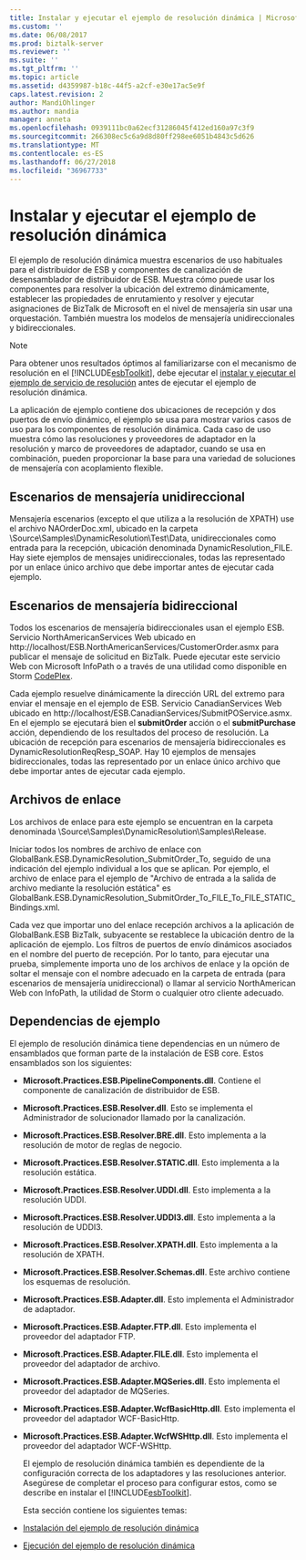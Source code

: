 ```yaml
---
title: Instalar y ejecutar el ejemplo de resolución dinámica | Microsoft Docs
ms.custom: ''
ms.date: 06/08/2017
ms.prod: biztalk-server
ms.reviewer: ''
ms.suite: ''
ms.tgt_pltfrm: ''
ms.topic: article
ms.assetid: d4359987-b18c-44f5-a2cf-e30e17ac5e9f
caps.latest.revision: 2
author: MandiOhlinger
ms.author: mandia
manager: anneta
ms.openlocfilehash: 0939111bc0a62ecf31286045f412ed160a97c3f9
ms.sourcegitcommit: 266308ec5c6a9d8d80ff298ee6051b4843c5d626
ms.translationtype: MT
ms.contentlocale: es-ES
ms.lasthandoff: 06/27/2018
ms.locfileid: "36967733"
---
```

# <a name="installing-and-running-the-dynamic-resolution-sample"></a>Instalar y ejecutar el ejemplo de resolución dinámica
El ejemplo de resolución dinámica muestra escenarios de uso habituales para el distribuidor de ESB y componentes de canalización de desensamblador de distribuidor de ESB. Muestra cómo puede usar los componentes para resolver la ubicación del extremo dinámicamente, establecer las propiedades de enrutamiento y resolver y ejecutar asignaciones de BizTalk de Microsoft en el nivel de mensajería sin usar una orquestación. También muestra los modelos de mensajería unidireccionales y bidireccionales.  
  
> [!NOTE]
>  Para obtener unos resultados óptimos al familiarizarse con el mecanismo de resolución en el [!INCLUDE[esbToolkit](../includes/esbtoolkit-md.md)], debe ejecutar el [instalar y ejecutar el ejemplo de servicio de resolución](../esb-toolkit/installing-and-running-the-resolver-service-sample.md) antes de ejecutar el ejemplo de resolución dinámica.  
  
 La aplicación de ejemplo contiene dos ubicaciones de recepción y dos puertos de envío dinámico, el ejemplo se usa para mostrar varios casos de uso para los componentes de resolución dinámica. Cada caso de uso muestra cómo las resoluciones y proveedores de adaptador en la resolución y marco de proveedores de adaptador, cuando se usa en combinación, pueden proporcionar la base para una variedad de soluciones de mensajería con acoplamiento flexible.  
  
## <a name="one-way-messaging-scenarios"></a>Escenarios de mensajería unidireccional  
 Mensajería escenarios (excepto el que utiliza a la resolución de XPATH) use el archivo NAOrderDoc.xml, ubicado en la carpeta \Source\Samples\DynamicResolution\Test\Data, unidireccionales como entrada para la recepción, ubicación denominada DynamicResolution_FILE. Hay siete ejemplos de mensajes unidireccionales, todas las representado por un enlace único archivo que debe importar antes de ejecutar cada ejemplo.  
  
## <a name="two-way-messaging-scenarios"></a>Escenarios de mensajería bidireccional  
 Todos los escenarios de mensajería bidireccionales usan el ejemplo ESB. Servicio NorthAmericanServices Web ubicado en http://localhost/ESB.NorthAmericanServices/CustomerOrder.asmx para publicar el mensaje de solicitud en BizTalk. Puede ejecutar este servicio Web con Microsoft InfoPath o a través de una utilidad como disponible en Storm [CodePlex](http://go.microsoft.com/fwlink/?LinkID=187762&clcid=0x409).  
  
 Cada ejemplo resuelve dinámicamente la dirección URL del extremo para enviar el mensaje en el ejemplo de ESB. Servicio CanadianServices Web ubicado en http://localhost/ESB.CanadianServices/SubmitPOService.asmx. En el ejemplo se ejecutará bien el **submitOrder** acción o el **submitPurchase** acción, dependiendo de los resultados del proceso de resolución. La ubicación de recepción para escenarios de mensajería bidireccionales es DynamicResolutionReqResp_SOAP. Hay 10 ejemplos de mensajes bidireccionales, todas las representado por un enlace único archivo que debe importar antes de ejecutar cada ejemplo.  
  
## <a name="binding-files"></a>Archivos de enlace  
 Los archivos de enlace para este ejemplo se encuentran en la carpeta denominada \Source\Samples\DynamicResolution\Samples\Release.  
  
 Iniciar todos los nombres de archivo de enlace con GlobalBank.ESB.DynamicResolution_SubmitOrder_To, seguido de una indicación del ejemplo individual a los que se aplican. Por ejemplo, el archivo de enlace para el ejemplo de "Archivo de entrada a la salida de archivo mediante la resolución estática" es GlobalBank.ESB.DynamicResolution_SubmitOrder_To_FILE_To_FILE_STATIC_Bindings.xml.  
  
 Cada vez que importar uno del enlace recepción archivos a la aplicación de GlobalBank.ESB BizTalk, subyacente se restablece la ubicación dentro de la aplicación de ejemplo. Los filtros de puertos de envío dinámicos asociados en el nombre del puerto de recepción. Por lo tanto, para ejecutar una prueba, simplemente importa uno de los archivos de enlace y la opción de soltar el mensaje con el nombre adecuado en la carpeta de entrada (para escenarios de mensajería unidireccional) o llamar al servicio NorthAmerican Web con InfoPath, la utilidad de Storm o cualquier otro cliente adecuado.  
  
## <a name="sample-dependencies"></a>Dependencias de ejemplo  
 El ejemplo de resolución dinámica tiene dependencias en un número de ensamblados que forman parte de la instalación de ESB core. Estos ensamblados son los siguientes:  
  
- **Microsoft.Practices.ESB.PipelineComponents.dll**. Contiene el componente de canalización de distribuidor de ESB.  
  
- **Microsoft.Practices.ESB.Resolver.dll**. Esto se implementa el Administrador de solucionador llamado por la canalización.  
  
- **Microsoft.Practices.ESB.Resolver.BRE.dll**. Esto implementa a la resolución de motor de reglas de negocio.  
  
- **Microsoft.Practices.ESB.Resolver.STATIC.dll**. Esto implementa a la resolución estática.  
  
- **Microsoft.Practices.ESB.Resolver.UDDI.dll**. Esto implementa a la resolución UDDI.  
  
- **Microsoft.Practices.ESB.Resolver.UDDI3.dll**. Esto implementa a la resolución de UDDI3.  
  
- **Microsoft.Practices.ESB.Resolver.XPATH.dll**. Esto implementa a la resolución de XPATH.  
  
- **Microsoft.Practices.ESB.Resolver.Schemas.dll**. Este archivo contiene los esquemas de resolución.  
  
- **Microsoft.Practices.ESB.Adapter.dll**. Esto implementa el Administrador de adaptador.  
  
- **Microsoft.Practices.ESB.Adapter.FTP.dll**. Esto implementa el proveedor del adaptador FTP.  
  
- **Microsoft.Practices.ESB.Adapter.FILE.dll**. Esto implementa el proveedor del adaptador de archivo.  
  
- **Microsoft.Practices.ESB.Adapter.MQSeries.dll**. Esto implementa el proveedor del adaptador de MQSeries.  
  
- **Microsoft.Practices.ESB.Adapter.WcfBasicHttp.dll**. Esto implementa el proveedor del adaptador WCF-BasicHttp.  
  
- **Microsoft.Practices.ESB.Adapter.WcfWSHttp.dll**. Esto implementa el proveedor del adaptador WCF-WSHttp.  
  
  El ejemplo de resolución dinámica también es dependiente de la configuración correcta de los adaptadores y las resoluciones anterior. Asegúrese de completar el proceso para configurar estos, como se describe en instalar el [!INCLUDE[esbToolkit](../includes/esbtoolkit-md.md)].  
  
  Esta sección contiene los siguientes temas:  
  
- [Instalación del ejemplo de resolución dinámica](../esb-toolkit/installing-the-dynamic-resolution-sample.md)  
  
- [Ejecución del ejemplo de resolución dinámica](../esb-toolkit/running-the-dynamic-resolution-sample.md)
